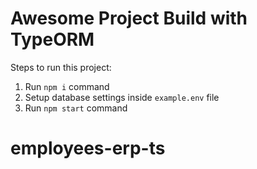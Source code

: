 # Awesome Project Build with TypeORM

Steps to run this project:

1. Run `npm i` command
2. Setup database settings inside `example.env` file
3. Run `npm start` command
# employees-erp-ts
